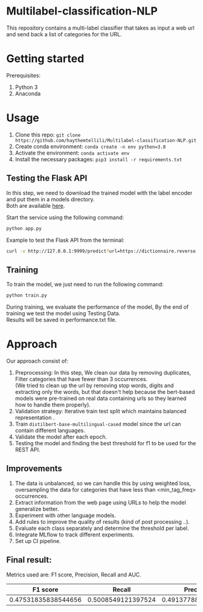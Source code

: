 # Multilabel-classification-NLP
This repository contains a multi-label classifier that takes as input a web url and send back a list of categories for the URL. 

# Getting started
Prerequisites: 

 1. Python 3
 2. Anaconda 
 
 # Usage
 1. Clone this repo: `git clone https://github.com/haythemtellili/Multilabel-classification-NLP.git`
 2. Create conda environment: `conda create -n env python=3.8`
 3. Activate the environment: `conda activate env`
 4. Install the necessary packages: `pip3 install -r requirements.txt`
 ## Testing the Flask API
 In this step, we need to download the trained model with the label encoder and put them in a models directory.\
 Both are available [here](https://drive.google.com/drive/folders/1gSifqnsZU_MybP5MFMAg_r0CNAVFxf2v?usp=sharing).
 
 Start the service using the following command:
  ```bash
 python app.py
 ```
Example to test the Flask API from the terminal:
 ```bash
 curl -v http://127.0.0.1:9999/predict?url=https://dictionnaire.reverso.net/francais-arabe/
 ```
 ## Training
To train the model, we just need to run the following command:
  ```bash
 python train.py
 ```
During training, we evaluate the performance of the model, By the end of training we test the model using Testing Data.\
Results will be saved in performance.txt file.
 
 # Approach
 
 Our approach consist of:
 
 1. Preprocessing: In this step, We clean our data by removing duplicates, Filter categories that have fewer than 3 occurrences.\
 (We tried to clean up the url by removing stop words, digits and extracting only the words, but that doesn't help because the bert-based models were pre-trained on real data containing urls so they learned how to handle them properly).
 3. Validation strategy: Iterative train test split which maintains balanced representation . 
 4. Train `distilbert-base-multilingual-cased` model since the url can contain different languages.
 5. Validate the model after each epoch.
 6. Testing the model and finding the best threshold for f1 to be used for the REST API.
## Improvements
1. The data is unbalanced, so we can handle this by using weighted loss, oversampling the data for categories that have less than <min_tag_freq> occurrences.
2. Extract information from the web page using URLs to help the model generalize better.
3. Experiment with other language models.
4. Add rules to improve the quality of results (kind of post processing ..).
6. Evaluate each class separately and determine the threshold per label.
7. Integrate MLflow to track different experiments.
8. Set up CI pipeline.
## Final result:
Metrics used are: F1 score, Precision, Recall and AUC.

| F1 score| Recall    |Precision  |AUC|
| :-----: | :-: | :-: |:-: 
| 0.47531835838544656 | 0.5008549121397524 | 0.49137788420214845 |0.9758651239487387
 

